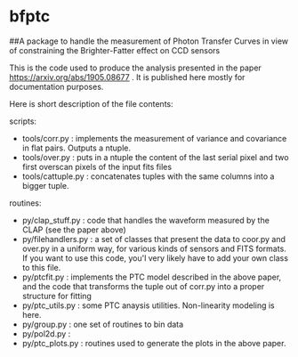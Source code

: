 # bfptc

##A package to handle the measurement of Photon Transfer Curves in view of constraining the Brighter-Fatter effect on CCD sensors


This is the code used to produce the analysis presented in the paper https://arxiv.org/abs/1905.08677 . It is published here mostly for documentation purposes.

Here is short description of the file contents:

scripts:
- tools/corr.py  : implements the measurement of variance and covariance in flat pairs. Outputs a ntuple.
- tools/over.py  : puts in a ntuple the content of the last serial pixel and two first overscan pixels of the input fits files
- tools/cattuple.py : concatenates tuples with the same columns into a bigger tuple.

routines:
- py/clap_stuff.py : code that handles the waveform measured by the CLAP (see the paper above)
- py/filehandlers.py : a set of classes that present the data to coor.py and over.py in a uniform way, for various kinds 
          of sensors and FITS formats. If you want to use this code, you'l very likely have to add your own class to this file. 
- py/ptcfit.py : implements the PTC model described in the above paper, and the code that transforms the tuple out 
        of corr.py into a proper structure for fitting       
- py/ptc_utils.py : some PTC anaysis utilities. Non-linearity modeling is here.  
- py/group.py : one set of routines to bin data
- py/pol2d.py :
- py/ptc_plots.py : routines used to generate the plots in the above paper.
